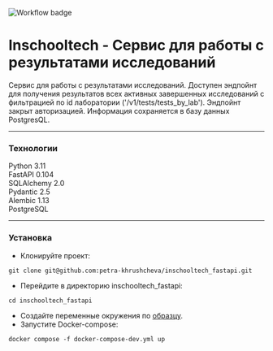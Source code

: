 ![Workflow badge](https://github.com/petra-khrushcheva/inschooltech_fastapi/actions/workflows/main.yml/badge.svg)

# Inschooltech - Сервис для работы с результатами исследований

Сервис для работы с результатами исследований.
Доступен эндпойнт для получения результатов всех активных завершенных исследований с фильтрацией по id лаборатории ('/v1/tests/tests_by_lab').
Эндпойнт закрыт авторизацией.
Информация сохраняется в базу данных PostgresQL.
***
### Технологии
Python 3.11  
FastAPI 0.104  
SQLAlchemy 2.0  
Pydantic 2.5  
Alembic 1.13  
PostgreSQL  
***
### Установка
- Клонируйте проект:
```
git clone git@github.com:petra-khrushcheva/inschooltech_fastapi.git
``` 
- Перейдите в директорию inschooltech_fastapi:
```
cd inschooltech_fastapi
``` 
- Cоздайте переменные окружения по [образцу](https://github.com/petra-khrushcheva/inschooltech_fastapi/blob/main/.env.example).
- Запустите Docker-compose:
```
docker compose -f docker-compose-dev.yml up
``` 